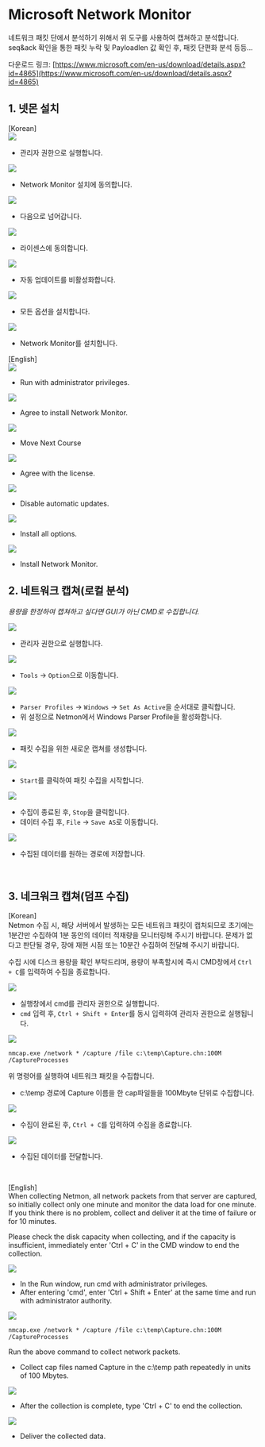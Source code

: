 # Microsoft Network Monitor

네트워크 패킷 단에서 분석하기 위해서 위 도구를 사용하여 캡쳐하고 분석합니다.  
seq&ack 확인을 통한 패킷 누락 및 Payloadlen 값 확인 후, 패킷 단편화 분석 등등...

다운로드 링크: [https://www.microsoft.com/en-us/download/details.aspx?id=4865](https://www.microsoft.com/en-us/download/details.aspx?id=4865)

## 1. 넷몬 설치
[Korean]  
![](./MD_Images/netmon_01001.jpg)
* 관리자 권한으로 실행합니다.

![](./MD_Images/netmon_01002.jpg)
* Network Monitor 설치에 동의합니다.

![](./MD_Images/netmon_01003.jpg)
* 다음으로 넘어갑니다.

![](./MD_Images/netmon_01004.jpg)
* 라이센스에 동의합니다.

![](./MD_Images/netmon_01005.jpg)
* 자동 업데이트를 비활성화합니다.

![](./MD_Images/netmon_01006.jpg)
* 모든 옵션을 설치합니다.

![](./MD_Images/netmon_01007.jpg)
* Network Monitor를 설치합니다.

[English]  
![](./MD_Images/netmon_01001.jpg)
* Run with administrator privileges.

![](./MD_Images/netmon_01002.jpg)
* Agree to install Network Monitor.

![](./MD_Images/netmon_01003.jpg)
* Move Next Course

![](./MD_Images/netmon_01004.jpg)
* Agree with the license.

![](./MD_Images/netmon_01005.jpg)
* Disable automatic updates.

![](./MD_Images/netmon_01006.jpg)
* Install all options.

![](./MD_Images/netmon_01007.jpg)
* Install Network Monitor.

## 2. 네트워크 캡쳐(로컬 분석)
_용량을 한정하여 캡쳐하고 싶다면 GUI가 아닌 CMD로 수집합니다._
  
![](./MD_Images/netmon_02001.jpg)
* 관리자 권한으로 실행합니다.

![](./MD_Images/netmon_02002.jpg)
* `Tools` -> `Option`으로 이동합니다.

![](./MD_Images/netmon_02003.jpg)
* `Parser Profiles` -> `Windows` -> `Set As Active`을 순서대로 클릭합니다.
* 위 설정으로 Netmon에서 Windows Parser Profile을 활성화합니다.

![](./MD_Images/netmon_02004.jpg)
* 패킷 수집을 위한 새로운 캡쳐를 생성합니다.

![](./MD_Images/netmon_02005.jpg)
* `Start`를 클릭하여 패킷 수집을 시작합니다.

![](./MD_Images/netmon_02006.jpg)
* 수집이 종료된 후, `Stop`을 클릭합니다.
* 데이터 수집 후, `File` -> `Save AS`로 이동합니다.

![](./MD_Images/netmon_02007.jpg)
* 수집된 데이터를 원하는 경로에 저장합니다.

<br>

## 3. 네크워크 캡쳐(덤프 수집)

[Korean]  
Netmon 수집 시, 해당 서버에서 발생하는 모든 네트워크 패킷이 캡처되므로 초기에는 1분간만 수집하여 1분 동안의 데이터 적재량을 모니터링해 주시기 바랍니다. 문제가 없다고 판단될 경우, 장애 재현 시점 또는 10분간 수집하여 전달해 주시기 바랍니다.

수집 시에 디스크 용량을 확인 부탁드리며, 용량이 부족할시에 즉시 CMD창에서 `Ctrl + C`를 입력하여 수집을 종료합니다.

![](./MD_Images/netmon_03001.jpg)
* 실행창에서 cmd를 관리자 권한으로 실행합니다.
* `cmd` 입력 후, `Ctrl + Shift + Enter`를 동시 입력하여 관리자 권한으로 실행됩니다.

![](./MD_Images/netmon_03002.jpg)
```
nmcap.exe /network * /capture /file c:\temp\Capture.chn:100M /CaptureProcesses
```
위 명령어를 실행하여 네트워크 패킷을 수집합니다.
* c:\temp 경로에 Capture 이름을 한 cap파일들을 100Mbyte 단위로 수집합니다.


![](./MD_Images/netmon_03003.jpg)
* 수집이 완료된 후, `Ctrl + C`를 입력하여 수집을 종료합니다.

![](./MD_Images/netmon_03004.jpg)
* 수집된 데이터를 전달합니다.

<br>

[English]  
When collecting Netmon, all network packets from that server are captured, so initially collect only one minute and monitor the data load for one minute. If you think there is no problem, collect and deliver it at the time of failure or for 10 minutes.

Please check the disk capacity when collecting, and if the capacity is insufficient, immediately enter 'Ctrl + C' in the CMD window to end the collection.

![](./MD_Images/netmon_03001.jpg)
* In the Run window, run cmd with administrator privileges.
* After entering 'cmd', enter 'Ctrl + Shift + Enter' at the same time and run with administrator authority.

![](./MD_Images/netmon_03002.jpg)
```
nmcap.exe /network * /capture /file c:\temp\Capture.chn:100M /CaptureProcesses
```
Run the above command to collect network packets.
* Collect cap files named Capture in the c:\temp path repeatedly in units of 100 Mbytes.

![](./MD_Images/netmon_03003.jpg)
* After the collection is complete, type 'Ctrl + C' to end the collection.

![](./MD_Images/netmon_03004.jpg)
* Deliver the collected data.